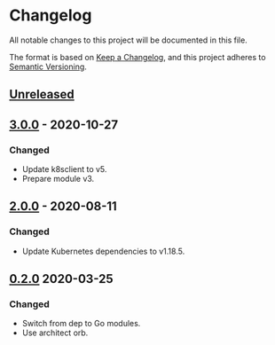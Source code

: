 # Changelog

All notable changes to this project will be documented in this file.

The format is based on [Keep a Changelog](https://keepachangelog.com/en/1.0.0/),
and this project adheres to [Semantic Versioning](https://semver.org/spec/v2.0.0.html).



## [Unreleased]

## [3.0.0] - 2020-10-27

### Changed

- Update k8sclient to v5.
- Prepare module v3.

## [2.0.0] - 2020-08-11

### Changed

- Update Kubernetes dependencies to v1.18.5.

## [0.2.0] 2020-03-25

### Changed

- Switch from dep to Go modules.
- Use architect orb.



[Unreleased]: https://github.com/giantswarm/kubelock/compare/v3.0.0...HEAD
[3.0.0]: https://github.com/giantswarm/kubelock/compare/v2.0.0...v3.0.0
[2.0.0]: https://github.com/giantswarm/kubelock/compare/v0.2.0...v2.0.0
[0.2.0]: https://github.com/giantswarm/kubelock/releases/tag/v0.2.0
